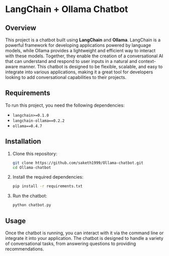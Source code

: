 # LangChain + Ollama Chatbot

## Overview

This project is a chatbot built using **LangChain** and **Ollama**. LangChain is a powerful framework for developing applications powered by language models, while Ollama provides a lightweight and efficient way to interact with these models. Together, they enable the creation of a conversational AI that can understand and respond to user inputs in a natural and context-aware manner. This chatbot is designed to be flexible, scalable, and easy to integrate into various applications, making it a great tool for developers looking to add conversational capabilities to their projects.

## Requirements

To run this project, you need the following dependencies:

- `langchain>=0.1.0`
- `langchain-ollama==0.2.2`
- `ollama==0.4.7`

## Installation

1. Clone this repository:
   ```bash
   git clone https://github.com/saketh1999/Ollama-chatbot.git
   cd Ollama-chatbot

2. Install the required dependencies:
   ```bash
   pip install -r requirements.txt
3. Run the chatbot:
     ```bash
     python chatbot.py
## Usage
Once the chatbot is running, you can interact with it via the command line or integrate it into your application. The chatbot is designed to handle a variety of conversational tasks, from answering questions to providing recommendations.
